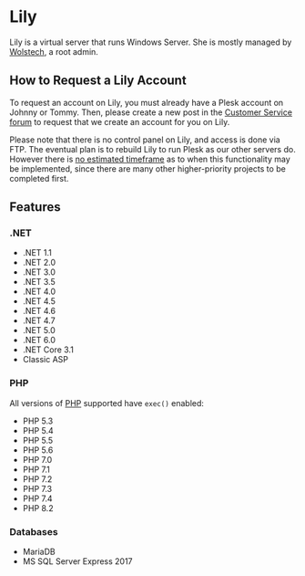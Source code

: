 # Lily

Lily is a virtual server that runs Windows Server. She is mostly managed by [Wolstech](../../misc/staff/wolstech.md), a root admin.

## How to Request a Lily Account

<!-- TODO: Add Morty to the list below once released -->
To request an account on Lily, you must already have a Plesk account on Johnny or Tommy. Then, please create a new post in the [Customer Service forum](https://helionet.org/index/forum/45-customer-service/?do=add) to request that we create an account for you on Lily.

Please note that there is no control panel on Lily, and access is done via FTP. The eventual plan is to rebuild Lily to run Plesk as our other servers do. However there is [no estimated timeframe](../../hosting/repair-times.md) as to when this functionality may be implemented, since there are many other higher-priority projects to be completed first.

## Features

### .NET

* .NET 1.1
* .NET 2.0
* .NET 3.0
* .NET 3.5
* .NET 4.0
* .NET 4.5
* .NET 4.6
* .NET 4.7
* .NET 5.0
* .NET 6.0
* .NET Core 3.1
* Classic ASP

### PHP

All versions of [PHP](../../features/php.md) supported have `exec()` enabled: 
* PHP 5.3
* PHP 5.4
* PHP 5.5
* PHP 5.6
* PHP 7.0
* PHP 7.1
* PHP 7.2
* PHP 7.3
* PHP 7.4
* PHP 8.2 

### Databases

* MariaDB
* MS SQL Server Express 2017